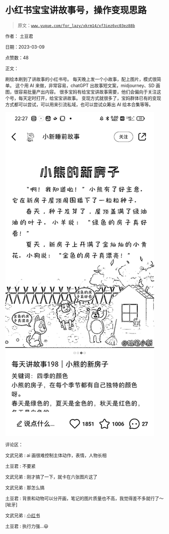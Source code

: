 # 小红书宝宝讲故事号，操作变现思路

> 原文：[`www.yuque.com/for_lazy/xkrm14/xf3iez6vc03ez88b`](https://www.yuque.com/for_lazy/xkrm14/xf3iez6vc03ez88b)



作者： 土豆君 

日期：2023-03-09 

点赞数：48 

正文： 

刷绘本刷到了讲故事的小红书号。 每天晚上发一个小故事，配上图片，模式很简单。 这个用 AI 来做，非常容易，chatGPT 出故事短文案，midjourney、SD 画图，很容易批量产出内容。 很多宝妈有给宝宝讲故事需要，他们会偏向于关注这个号，每天定时打开，给宝宝讲故事。 变现方式就很多了，宝妈群体已有的变现方式都可以尝试，可以用来引流私域，也可以尝试众筹出 AI 绘本合集等等。 

![](img/a4529c8c51cde51b8a1feb69ac15acc7.png)  

评论区： 

文武兄弟 : ai 画很难控制主体动作，表情，人物长相 

土豆君 : 不要紧 

文武兄弟 : 刚才搞了一下，就卡在六张图片这了 

文武兄弟 : 那怎么搞 

土豆君 : 背景和动物可以分开画，笔记的图片质量也不高，我觉得差不多就行了～[呲牙] 

文武兄弟 : [小红书](http://xhslink.com/11MuYn) 

土豆君 : 执行力强...😃 

